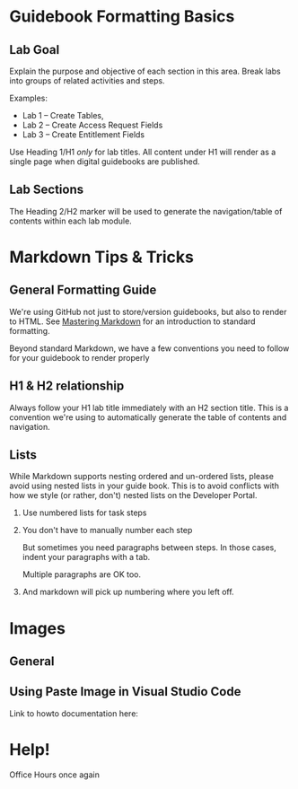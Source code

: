 # Guidebook Formatting Basics
## Lab Goal
Explain the purpose and objective of each section in this area.
Break labs into groups of related activities and steps.

Examples: 
* Lab 1 – Create Tables,
* Lab 2 – Create Access Request Fields
* Lab 3 – Create Entitlement Fields

Use Heading 1/H1 _only_ for lab titles.  All content under H1 will render as a single page when digital guidebooks are published.

## Lab Sections
The Heading 2/H2 marker will be used to generate the navigation/table of contents within each lab module.

# Markdown Tips & Tricks
## General Formatting Guide
We're using GitHub not just to store/version guidebooks, but also to render to HTML.  See [Mastering Markdown](https://guides.github.com/features/mastering-markdown/) for an introduction to standard formatting.

Beyond standard Markdown, we have a few conventions you need to follow for your guidebook to render properly

## H1 & H2 relationship
Always follow your H1 lab title immediately with an H2 section title.  This is a convention we're using to automatically generate the table of contents and navigation.

## Lists
While Markdown supports nesting ordered and un-ordered lists, please avoid using nested lists in your guide book.  This is to avoid conflicts with how we style (or rather, don't) nested lists on the Developer Portal.

1. Use numbered lists for task steps
1. You don't have to manually number each step

    But sometimes you need paragraphs between steps.  In those cases, indent your paragraphs with a tab.

    Multiple paragraphs are OK too.

1. And markdown will pick up numbering where you left off.

# Images
## General



## Using Paste Image in Visual Studio Code

Link to howto documentation here:

# Help!

Office Hours once again



